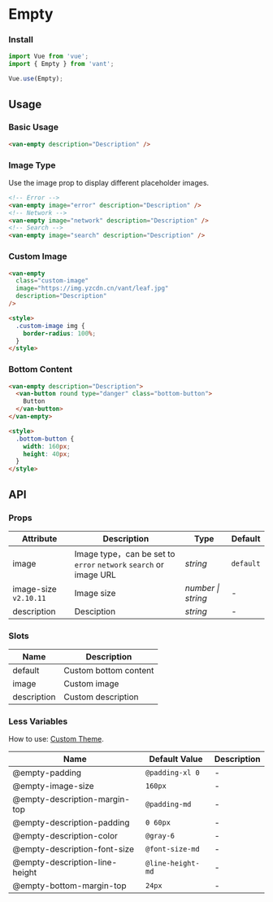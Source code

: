 # Empty

### Install

```js
import Vue from 'vue';
import { Empty } from 'vant';

Vue.use(Empty);
```

## Usage

### Basic Usage

```html
<van-empty description="Description" />
```

### Image Type

Use the image prop to display different placeholder images.

```html
<!-- Error -->
<van-empty image="error" description="Description" />
<!-- Network -->
<van-empty image="network" description="Description" />
<!-- Search -->
<van-empty image="search" description="Description" />
```

### Custom Image

```html
<van-empty
  class="custom-image"
  image="https://img.yzcdn.cn/vant/leaf.jpg"
  description="Description"
/>

<style>
  .custom-image img {
    border-radius: 100%;
  }
</style>
```

### Bottom Content

```html
<van-empty description="Description">
  <van-button round type="danger" class="bottom-button">
    Button
  </van-button>
</van-empty>

<style>
  .bottom-button {
    width: 160px;
    height: 40px;
  }
</style>
```

## API

### Props

| Attribute | Description | Type | Default |
| --- | --- | --- | --- |
| image | Image type，can be set to `error` `network` `search` or image URL | _string_ | `default` |
| image-size `v2.10.11` | Image size | _number \| string_ | - |
| description | Desciption | _string_ | - |

### Slots

| Name        | Description           |
| ----------- | --------------------- |
| default     | Custom bottom content |
| image       | Custom image          |
| description | Custom description    |

### Less Variables

How to use: [Custom Theme](#/en-US/theme).

| Name                           | Default Value     | Description |
| ------------------------------ | ----------------- | ----------- |
| @empty-padding                 | `@padding-xl 0`   | -           |
| @empty-image-size              | `160px`           | -           |
| @empty-description-margin-top  | `@padding-md`     | -           |
| @empty-description-padding     | `0 60px`          | -           |
| @empty-description-color       | `@gray-6`         | -           |
| @empty-description-font-size   | `@font-size-md`   | -           |
| @empty-description-line-height | `@line-height-md` | -           |
| @empty-bottom-margin-top       | `24px`            | -           |
